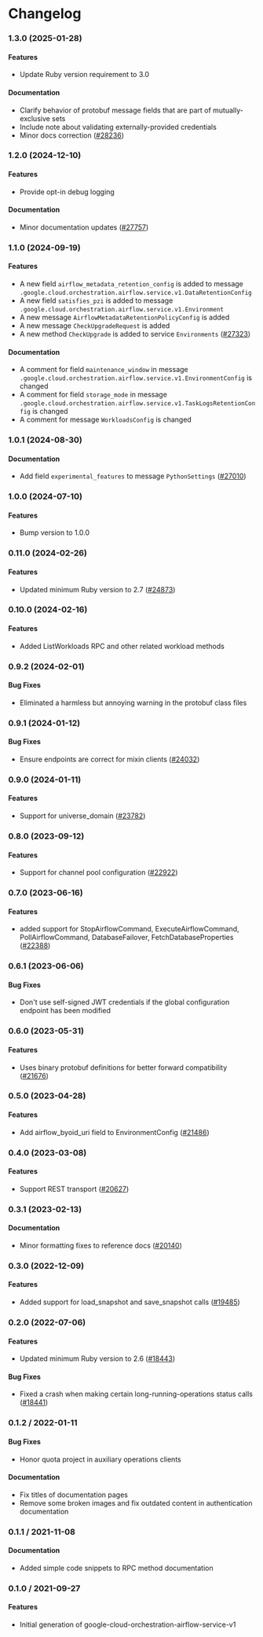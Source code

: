 # Changelog

### 1.3.0 (2025-01-28)

#### Features

* Update Ruby version requirement to 3.0 
#### Documentation

* Clarify behavior of protobuf message fields that are part of mutually-exclusive sets 
* Include note about validating externally-provided credentials 
* Minor docs correction ([#28236](https://github.com/googleapis/google-cloud-ruby/issues/28236)) 

### 1.2.0 (2024-12-10)

#### Features

* Provide opt-in debug logging 
#### Documentation

* Minor documentation updates ([#27757](https://github.com/googleapis/google-cloud-ruby/issues/27757)) 

### 1.1.0 (2024-09-19)

#### Features

* A new field `airflow_metadata_retention_config` is added to message `.google.cloud.orchestration.airflow.service.v1.DataRetentionConfig` 
* A new field `satisfies_pzi` is added to message `.google.cloud.orchestration.airflow.service.v1.Environment` 
* A new message `AirflowMetadataRetentionPolicyConfig` is added 
* A new message `CheckUpgradeRequest` is added 
* A new method `CheckUpgrade` is added to service `Environments` ([#27323](https://github.com/googleapis/google-cloud-ruby/issues/27323)) 
#### Documentation

* A comment for field `maintenance_window` in message `.google.cloud.orchestration.airflow.service.v1.EnvironmentConfig` is changed 
* A comment for field `storage_mode` in message `.google.cloud.orchestration.airflow.service.v1.TaskLogsRetentionConfig` is changed 
* A comment for message `WorkloadsConfig` is changed 

### 1.0.1 (2024-08-30)

#### Documentation

* Add field `experimental_features` to message `PythonSettings` ([#27010](https://github.com/googleapis/google-cloud-ruby/issues/27010)) 

### 1.0.0 (2024-07-10)

#### Features

* Bump version to 1.0.0 

### 0.11.0 (2024-02-26)

#### Features

* Updated minimum Ruby version to 2.7 ([#24873](https://github.com/googleapis/google-cloud-ruby/issues/24873)) 

### 0.10.0 (2024-02-16)

#### Features

* Added ListWorkloads RPC and other related workload methods

### 0.9.2 (2024-02-01)

#### Bug Fixes

* Eliminated a harmless but annoying warning in the protobuf class files 

### 0.9.1 (2024-01-12)

#### Bug Fixes

* Ensure endpoints are correct for mixin clients ([#24032](https://github.com/googleapis/google-cloud-ruby/issues/24032)) 

### 0.9.0 (2024-01-11)

#### Features

* Support for universe_domain ([#23782](https://github.com/googleapis/google-cloud-ruby/issues/23782)) 

### 0.8.0 (2023-09-12)

#### Features

* Support for channel pool configuration ([#22922](https://github.com/googleapis/google-cloud-ruby/issues/22922)) 

### 0.7.0 (2023-06-16)

#### Features

* added support for StopAirflowCommand, ExecuteAirflowCommand, PollAirflowCommand, DatabaseFailover, FetchDatabaseProperties ([#22388](https://github.com/googleapis/google-cloud-ruby/issues/22388)) 

### 0.6.1 (2023-06-06)

#### Bug Fixes

* Don't use self-signed JWT credentials if the global configuration endpoint has been modified 

### 0.6.0 (2023-05-31)

#### Features

* Uses binary protobuf definitions for better forward compatibility ([#21676](https://github.com/googleapis/google-cloud-ruby/issues/21676)) 

### 0.5.0 (2023-04-28)

#### Features

* Add airflow_byoid_uri field to EnvironmentConfig ([#21486](https://github.com/googleapis/google-cloud-ruby/issues/21486)) 

### 0.4.0 (2023-03-08)

#### Features

* Support REST transport ([#20627](https://github.com/googleapis/google-cloud-ruby/issues/20627)) 

### 0.3.1 (2023-02-13)

#### Documentation

* Minor formatting fixes to reference docs ([#20140](https://github.com/googleapis/google-cloud-ruby/issues/20140)) 

### 0.3.0 (2022-12-09)

#### Features

* Added support for load_snapshot and save_snapshot calls ([#19485](https://github.com/googleapis/google-cloud-ruby/issues/19485)) 

### 0.2.0 (2022-07-06)

#### Features

* Updated minimum Ruby version to 2.6 ([#18443](https://github.com/googleapis/google-cloud-ruby/issues/18443)) 
#### Bug Fixes

* Fixed a crash when making certain long-running-operations status calls ([#18441](https://github.com/googleapis/google-cloud-ruby/issues/18441)) 

### 0.1.2 / 2022-01-11

#### Bug Fixes

* Honor quota project in auxiliary operations clients

#### Documentation

* Fix titles of documentation pages
* Remove some broken images and fix outdated content in authentication documentation

### 0.1.1 / 2021-11-08

#### Documentation

* Added simple code snippets to RPC method documentation

### 0.1.0 / 2021-09-27

#### Features

* Initial generation of google-cloud-orchestration-airflow-service-v1
